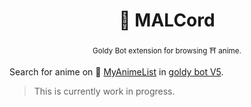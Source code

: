 <div align="center">

  # 🔷 MALCord

  <sub>Goldy Bot extension for browsing ⛩️ anime.</sub>

</div>

Search for anime on 🔷 [MyAnimeList](https://myanimelist.net/) in [goldy bot V5](https://github.com/Goldy-Bot/Goldy-Bot-V5).

> This is currently work in progress.